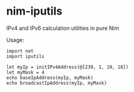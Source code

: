 # nim-iputils
IPv4 and IPv6 calculation utilities in pure Nim

Usage:

```nimrod
import net
import iputils

let myIp = initIPv4Address(@[239, 1, 10, 18])
let myMask = 4
echo baseIpAddress(myIp, myMask)
echo broadcastIpAddress(myIp, myMask)
```
